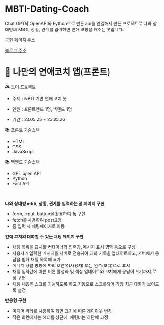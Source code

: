 # MBTI-Dating-Coach
Chat GPT의 OpenAPI와 Python으로 만든 api를 연결해서 만든 프로젝트로 나와 상대방의 MBTI, 상황, 관계를 입력하면 연애 코칭을 해주는 봇입니다.

[구현 페이지 주소](https://web-dating-coach-7xwyjq992llj52r53k.sel4.cloudtype.app/)

[블로그 주소](https://velog.io/@tnfkachzh/%EB%82%98%EB%A7%8C%EC%9D%98-%EC%97%B0%EC%95%A0%EC%BD%94%EC%B9%98-%EC%95%B1-%EB%A7%8C%EB%93%A4%EA%B8%B0%ED%94%84%EB%A1%A0%ED%8A%B8)

# 💌 나만의 연애코치 앱(프론트)

🎮 토이 프로젝트
- 주제 : MBTI 기반 연애 코치 봇

- 인원 : 프론트엔드 1명, 백엔드 1명

- 기간 : 23.05.25 ~ 23.05.26
  <br>

📚 프론트 기술스택
- HTML
- CSS
- JavaScript

📚 백엔드 기술스택
- GPT open API
- Python
- Fast API
<br>

**나와 상대방 mbti, 상황, 관계를 입력하는 폼 페이지 구현**
  - form, input, button을 활용하여 폼 구현
  - fetch를 사용하여 post요청
  - 폼 입력 시 채팅페이지로 이동
    
**연애 코치와 대화할 수 있는 채팅 페이지 구현**
  - 채팅 목록을 표시할 컨테이너와 입력창, 메시지 표시 영역 등으로 구성
  - 사용자가 입력한 메시지를 서버로 전송하여 대화 기록을 업데이트하고, 서버에서 응답을 받아 채팅 목록에 추가
  - 메시지 정렬 방향에 따라 오른쪽(사용자) 또는 왼쪽(코치)으로 표시
  - 채팅 입력값에 따른 버튼 활성화 및 색상 업데이트와 코치에게 응답이 오기까지 로딩 구현
  - 채팅 내용은 스크롤 가능하도록 하고 자동으로 스크롤되어 가장 최근 대화가 보이도록 설정
    
**반응형 구현**
  - 미디어 쿼리를 사용하여 화면 크기에 따른 레이아웃 변경
  - 작은 화면에서는 헤더를 상단에, 채팅바는 하단에 고정
